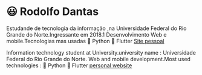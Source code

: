 # :smiley: Rodolfo Dantas

  Estudande de tecnologia da informação ,na Universidade Federal do Rio Grande do Norte.Ingressante em 2018.1
  Desenvolvimento Web e mobile.Tecnologias mas usadas :snake: Python  :mobile_phone_off: Flutter
  [Site pessoal](https://rodolfodantas.com.br)
  
  Information technology student at  University.university name : Universidade Federal do Rio Grande do Norte.
  Web and mobile development.Most used technologies :  :snake: Python  :mobile_phone_off: Flutter
  [personal website](https://rodolfodantas.com.br)
  


  

